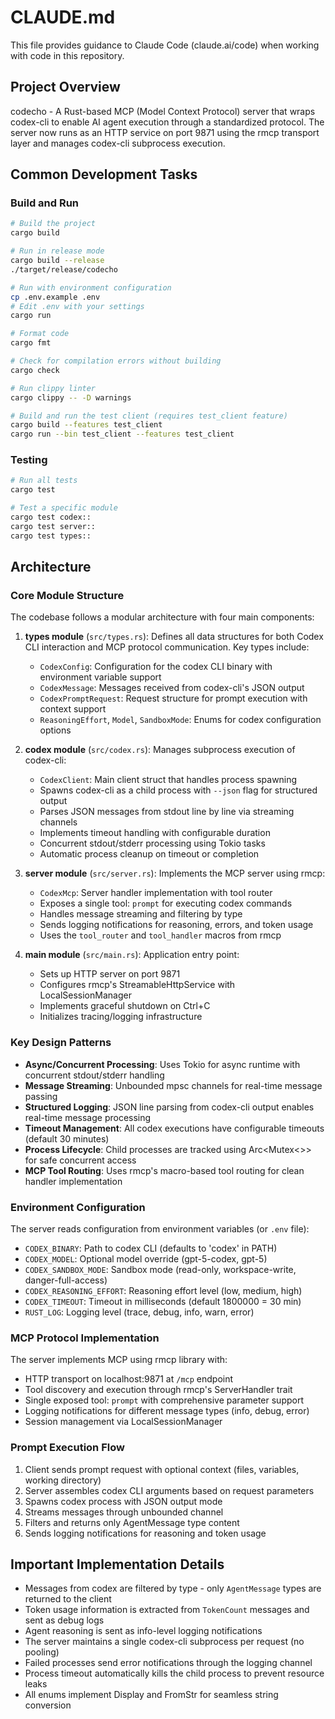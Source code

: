 # CLAUDE.md

This file provides guidance to Claude Code (claude.ai/code) when working with code in this repository.

## Project Overview

codecho - A Rust-based MCP (Model Context Protocol) server that wraps codex-cli to enable AI agent execution through a standardized protocol. The server now runs as an HTTP service on port 9871 using the rmcp transport layer and manages codex-cli subprocess execution.

## Common Development Tasks

### Build and Run

```bash
# Build the project
cargo build

# Run in release mode
cargo build --release
./target/release/codecho

# Run with environment configuration
cp .env.example .env
# Edit .env with your settings
cargo run

# Format code
cargo fmt

# Check for compilation errors without building
cargo check

# Run clippy linter
cargo clippy -- -D warnings

# Build and run the test client (requires test_client feature)
cargo build --features test_client
cargo run --bin test_client --features test_client
```

### Testing

```bash
# Run all tests
cargo test

# Test a specific module
cargo test codex::
cargo test server::
cargo test types::
```

## Architecture

### Core Module Structure

The codebase follows a modular architecture with four main components:

1. **types module** (`src/types.rs`): Defines all data structures for both Codex CLI interaction and MCP protocol communication. Key types include:

   - `CodexConfig`: Configuration for the codex CLI binary with environment variable support
   - `CodexMessage`: Messages received from codex-cli's JSON output
   - `CodexPromptRequest`: Request structure for prompt execution with context support
   - `ReasoningEffort`, `Model`, `SandboxMode`: Enums for codex configuration options

2. **codex module** (`src/codex.rs`): Manages subprocess execution of codex-cli:

   - `CodexClient`: Main client struct that handles process spawning
   - Spawns codex-cli as a child process with `--json` flag for structured output
   - Parses JSON messages from stdout line by line via streaming channels
   - Implements timeout handling with configurable duration
   - Concurrent stdout/stderr processing using Tokio tasks
   - Automatic process cleanup on timeout or completion

3. **server module** (`src/server.rs`): Implements the MCP server using rmcp:

   - `CodexMcp`: Server handler implementation with tool router
   - Exposes a single tool: `prompt` for executing codex commands
   - Handles message streaming and filtering by type
   - Sends logging notifications for reasoning, errors, and token usage
   - Uses the `tool_router` and `tool_handler` macros from rmcp

4. **main module** (`src/main.rs`): Application entry point:
   - Sets up HTTP server on port 9871
   - Configures rmcp's StreamableHttpService with LocalSessionManager
   - Implements graceful shutdown on Ctrl+C
   - Initializes tracing/logging infrastructure

### Key Design Patterns

- **Async/Concurrent Processing**: Uses Tokio for async runtime with concurrent stdout/stderr handling
- **Message Streaming**: Unbounded mpsc channels for real-time message passing
- **Structured Logging**: JSON line parsing from codex-cli output enables real-time message processing
- **Timeout Management**: All codex executions have configurable timeouts (default 30 minutes)
- **Process Lifecycle**: Child processes are tracked using Arc<Mutex<>> for safe concurrent access
- **MCP Tool Routing**: Uses rmcp's macro-based tool routing for clean handler implementation

### Environment Configuration

The server reads configuration from environment variables (or `.env` file):

- `CODEX_BINARY`: Path to codex CLI (defaults to 'codex' in PATH)
- `CODEX_MODEL`: Optional model override (gpt-5-codex, gpt-5)
- `CODEX_SANDBOX_MODE`: Sandbox mode (read-only, workspace-write, danger-full-access)
- `CODEX_REASONING_EFFORT`: Reasoning effort level (low, medium, high)
- `CODEX_TIMEOUT`: Timeout in milliseconds (default 1800000 = 30 min)
- `RUST_LOG`: Logging level (trace, debug, info, warn, error)

### MCP Protocol Implementation

The server implements MCP using rmcp library with:

- HTTP transport on localhost:9871 at `/mcp` endpoint
- Tool discovery and execution through rmcp's ServerHandler trait
- Single exposed tool: `prompt` with comprehensive parameter support
- Logging notifications for different message types (info, debug, error)
- Session management via LocalSessionManager

### Prompt Execution Flow

1. Client sends prompt request with optional context (files, variables, working directory)
2. Server assembles codex CLI arguments based on request parameters
3. Spawns codex process with JSON output mode
4. Streams messages through unbounded channel
5. Filters and returns only AgentMessage type content
6. Sends logging notifications for reasoning and token usage

## Important Implementation Details

- Messages from codex are filtered by type - only `AgentMessage` types are returned to the client
- Token usage information is extracted from `TokenCount` messages and sent as debug logs
- Agent reasoning is sent as info-level logging notifications
- The server maintains a single codex-cli subprocess per request (no pooling)
- Failed processes send error notifications through the logging channel
- Process timeout automatically kills the child process to prevent resource leaks
- All enums implement Display and FromStr for seamless string conversion
